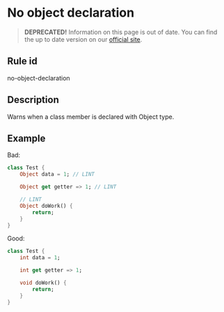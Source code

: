 # No object declaration

> **DEPRECATED!** Information on this page is out of date. You can find the up to date version on our [official site](https://dartcodemetrics.dev/docs/rules/common/no-object-declaration).

## Rule id

no-object-declaration

## Description

Warns when a class member is declared with Object type.

## Example

Bad:

```dart
class Test {
    Object data = 1; // LINT

    Object get getter => 1; // LINT

    // LINT
    Object doWork() {
        return;
    }
}
```

Good:

```dart
class Test {
    int data = 1;

    int get getter => 1;

    void doWork() {
        return;
    }
}
```
